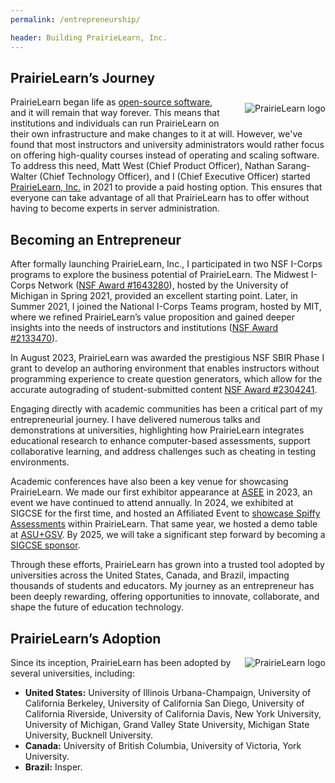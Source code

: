 ```yaml
---
permalink: /entrepreneurship/

header: Building PrairieLearn, Inc.
---
```


 <!-- <img src="{{ site.baseurl }}/pages/images/PrairieLearnLogo.png" alt="PrairieLearn logo" style="max-width: 50%;  clear:"> -->

## PrairieLearn’s Journey

 <img src="{{ site.baseurl }}/pages/images/PrairieLearnLogo.png" alt="PrairieLearn logo" style="float: right; margin: 10px 0 10px 25px; max-height: 200px; max-width: 40%;">

PrairieLearn began life as [open-source software](https://github.com/PrairieLearn), and it will remain that way forever. This means that institutions and individuals can run PrairieLearn on their own infrastructure and make changes to it at will. However, we've found that most instructors and university administrators would rather focus on offering high-quality courses instead of operating and scaling software. To address this need, Matt West (Chief Product Officer), Nathan Sarang-Walter (Chief Technology Officer), and I (Chief Executive Officer) started [PrairieLearn, Inc.](https://www.prairielearn.com/about) in 2021 to provide a paid hosting option. This ensures that everyone can take advantage of all that PrairieLearn has to offer without having to become experts in server administration.

## Becoming an Entrepreneur

After formally launching PrairieLearn, Inc., I participated in two NSF I-Corps programs to explore the business potential of PrairieLearn. The Midwest I-Corps Network ([NSF Award #1643280](https://www.nsf.gov/awardsearch/showAward?AWD_ID=1643280&HistoricalAwards=false)), hosted by the University of Michigan in Spring 2021, provided an excellent starting point. Later, in Summer 2021, I joined the National I-Corps Teams program, hosted by MIT, where we refined PrairieLearn’s value proposition and gained deeper insights into the needs of instructors and institutions ([NSF Award #2133470](https://www.nsf.gov/awardsearch/showAward?AWD_ID=2133470)).

In August 2023, PrairieLearn was awarded the prestigious NSF SBIR Phase I grant to develop an authoring environment that enables instructors without programming experience to create question generators, which allow for the accurate autograding of student-submitted content [NSF Award #2304241](https://www.nsf.gov/awardsearch/showAward?AWD_ID=2304241&HistoricalAwards=false). 

Engaging directly with academic communities has been a critical part of my entrepreneurial journey. I have delivered numerous talks and demonstrations at universities, highlighting how PrairieLearn integrates educational research to enhance computer-based assessments, support collaborative learning, and address challenges such as cheating in testing environments.

Academic conferences have also been a key venue for showcasing PrairieLearn. We made our first exhibitor appearance at [ASEE](https://www.asee.org/events/Conferences-and-Meetings/2025-Annual-Conference/Sponsors-Exhibitors/Exhibitor-List-(2)) in 2023, an event we have continued to attend annually. In 2024, we exhibited at SIGCSE for the first time, and hosted an Affiliated Event to [showcase Spiffy Assessments](https://sigcse2024.sigcse.org/details/sigcse-ts-2024-affiliated-events/10/Spiffy-STAR-Assessments-With-PrairieLearn-Skill-specific-Tagged-to-competencies-Au) within PrairieLearn. That same year, we hosted a demo table at [ASU+GSV](https://www.asugsvsummit.com). By 2025, we will take a significant step forward by becoming a [SIGCSE sponsor](https://sigcse2025.sigcse.org).

Through these efforts, PrairieLearn has grown into a trusted tool adopted by universities across the United States, Canada, and Brazil, impacting thousands of students and educators. My journey as an entrepreneur has been deeply rewarding, offering opportunities to innovate, collaborate, and shape the future of education technology.

## PrairieLearn’s Adoption

 <img src="{{ site.baseurl }}/pages/images/prairie_dog_core.png" alt="PrairieLearn logo" style="float: right; max-height: 200px; max-width: 40%;">

Since its inception, PrairieLearn has been adopted by several universities, including:
- **United States:** University of Illinois Urbana-Champaign, University of California Berkeley, University of California San Diego, University of California Riverside, University of California Davis, New York University, University of Michigan, Grand Valley State University, Michigan State University, Bucknell University.
- **Canada:** University of British Columbia, University of Victoria, York University.
- **Brazil:** Insper.

<!-- 


My career path as an entrepeneur: 

 - participated in two I-Corps activities: (a) Midwest I-Corps Network
hosted by University of Michigan in Spring 2021, NSF award number 1643280; and (b) National
I-Corps Teams hosted by MIT in Summer 2021, NSF award number 2133470.
- received NSF SBIR Phase I award in August 2023 (https://www.nsf.gov/awardsearch/showAward?AWD_ID=2304241&HistoricalAwards=false)
- gave talks and demos in various universities, highlighting the benefits of PrairieLearn, and how it has leverage several educational studies regarding computer-based assessments, testing at-scale, collaborative learning and cheating in computer-based testing.
- first time as an exhibitor at ASEE 2023, and second appearance at the same conference in 2024.
- first time as an axhibitor at SIGCSE 2024. 
- demo table at ASU+GSV 2024.
- first time as a SIGCSE sponsor in 2025.

Since its inception, PrairieLearn has been adopted by several universities in the United States, Canada, and Brazil: University of British Columbia, University of Illinois Urbana-Champaign, University of California Berkeley, University of California San Diego, University of California Riverside, University of California Davis, New York University, University of Michigan, Grand Valley State University, Michigan State University, University of Victoria, York University, Bucknell University, Insper.

want to add the prairiedog and prairielearn logo on this page. -->
